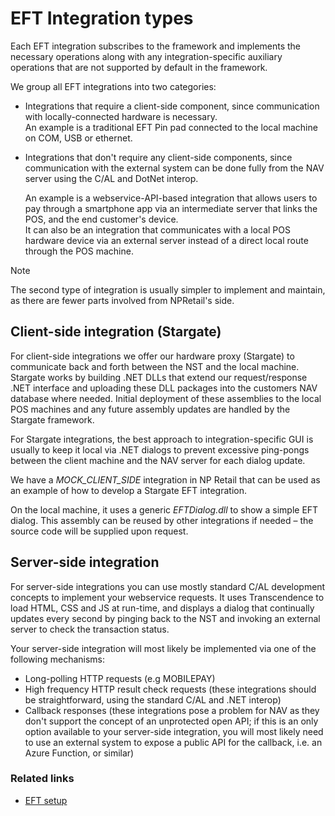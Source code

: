 # EFT Integration types

Each EFT integration subscribes to the framework and implements the necessary operations along with any integration-specific auxiliary operations that are not supported by default in the framework.

We group all EFT integrations into two categories:

- Integrations that require a client-side component, since communication with locally-connected hardware is necessary.      
  An example is a traditional EFT Pin pad connected to the local machine on COM, USB or ethernet.

- Integrations that don't require any client-side components, since communication with the external system can be done fully from the NAV server using the C/AL and DotNet interop.         

  An example is a webservice-API-based integration that allows users to pay through a smartphone app via an intermediate server that links the POS, and the end customer's device.      
  It can also be an integration that communicates with a local POS hardware device via an external server instead of a direct local route through the POS machine.

> [!Note]  
> The second type of integration is usually simpler to implement and maintain, as there are fewer parts involved from NPRetail's side.

## Client-side integration (Stargate) 

For client-side integrations we offer our hardware proxy (Stargate) to communicate back and forth between the NST and the local machine. Stargate works by building .NET DLLs that extend our request/response .NET interface and uploading these DLL packages into the customers NAV database where needed.
Initial deployment of these assemblies to the local POS machines and any future assembly updates are handled by the Stargate framework.

For Stargate integrations, the best approach to integration-specific GUI is usually to keep it local via .NET dialogs to prevent excessive ping-pongs between the client machine and the NAV server for each dialog update.   

We have a *MOCK_CLIENT_SIDE* integration in NP Retail that can be used as an example of how to develop a Stargate EFT integration.

On the local machine, it uses a generic *EFTDialog.dll* to show a simple EFT dialog. This assembly can be reused by other integrations if needed – the source code will be supplied upon request.

## Server-side integration

For server-side integrations you can use mostly standard C/AL development concepts to implement your webservice requests.
It uses Transcendence to load HTML, CSS and JS at run-time, and displays a dialog that continually updates every second by pinging back to the NST and invoking an external server to check the transaction status.

Your server-side integration will most likely be implemented via one of the following mechanisms:

- Long-polling HTTP requests (e.g MOBILEPAY)
- High frequency HTTP result check requests (these integrations should be straightforward, using the standard C/AL and .NET interop)
- Callback responses (these integrations pose a problem for NAV as they don't support the concept of an unprotected open API; if this is an only option available to your server-side integration, you will most likely need to use an external system to expose a public API for the callback, i.e. an Azure Function, or similar)

### Related links

- [EFT setup](EFT_setup.md)
